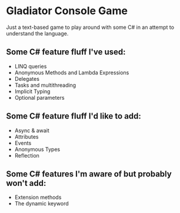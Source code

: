 ﻿# Gladiator Console Game

Just a text-based game to play around with some C# in an attempt to understand the language.

## Some C# feature fluff I've used:
- LINQ queries
- Anonymous Methods and Lambda Expressions
- Delegates
- Tasks and multithreading
- Implicit Typing
- Optional parameters

## Some C# feature fluff I'd like to add:
- Async & await
- Attributes
- Events
- Anonymous Types 
- Reflection 

## Some C# features I'm aware of but probably won't add:
- Extension methods
- The dynamic keyword 
